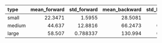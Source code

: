 | type   |   mean_forward |   std_forward |   mean_backward |   std_backward |
|:-------|---------------:|--------------:|----------------:|---------------:|
| small  |        22.3471 |      1.5955   |         28.5081 |       4.32928  |
| medium |        44.637  |     12.8816   |         66.2473 |       0.204091 |
| large  |        58.507  |      0.788337 |        130.994  |       0.353628 |
